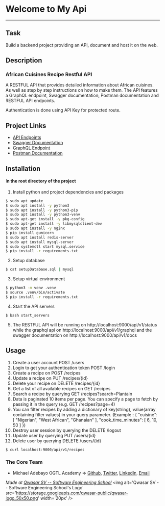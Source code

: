 # Welcome to My Api
***

## Task
Build a backend project providing an API, document and host it on the web.

## Description
### African Cuisines Recipe Restful API
A RESTFUL API that provides detailed information about African cuisines. As well as step by step instructions on how to make them. The API features a GraphQL endpoint, Swagger documentation, Postman documentation and RESTFUL API endpoints.

Authentication is done using API Key for protected route.

## Project Links

- [API Endpoints](https://acr-api.mikerock.tech/api/v1/status)
- [Swagger Documentation](https://acr-api.mikerock.tech/api/v1/docs)
- [GraphQL Endpoint](https://acr-api.mikerock.tech/api/v1/graphql)
- [Postman Documentation](https://documenter.getpostman.com/view/30168355/2s9YJf126k)



## Installation
#### In the root directory of the project
1. Install python and project dependencies and packages
```bash
$ sudo apt update
$ sudo apt install -y python3
$ sudo apt install -y python3-pip
$ sudo apt install -y python3-venv
$ sudo apt-get install -y pkg-config
$ sudo apt-get install -y libmysqlclient-dev
$ sudo apt install -y nginx
$ pip install gunicorn
$ sudo apt install redis-server
$ sudo apt install mysql-server
$ sudo systemctl start mysql.service
$ pip install -r requirements.txt
```
2. Setup database
```bash
$ cat setupDatabase.sql | mysql
```
3. Setup virtual environment
```bash
$ python3 -m venv .venv
$ source .venv/bin/activate
$ pip install -r requirements.txt
```
4. Start the API servers
```bash
$ bash start_servers
```
5. The RESTFUL API will be running on http://localhost:9000/api/v1/status while the graphql api on http://localhost:9000/api/v1/graphql and the swagger documentation on http://localhost:9000/api/v1/docs


## Usage
1. Create a user account POST /users
2. Login to get your authentication token POST /login
3. Create a recipe on POST /recipes
4. Update a recipe on PUT /recipes/{id}
5. Delete your recipe on DELETE /recipes/{id}
6. Get a list of all available recipes on GET /recipes
7. Search a recipe by querying GET /recipes?search=Plantain
8. Data is paginated 10 items per page. You can specify a page to fetch by passing it in the query (e.g. GET /recipes?page=4)
9. You can filter recipes by adding a dictionary of key(string), value(array containing filter values) in your query parameter. (Example : { "cuisine": [ "Nigerian", "West African", "Ghanaian" ], "cook_time_minutes": [ 6, 10, 50 ] })
10. Destroy user session by querying the DELETE /logout
11. Update user by querying PUT /users/{id}
12. Delete user by querying DELETE /users/{id}


```bash
$ curl localhost:9000/api/v1/recipes
```

### The Core Team
- Michael Adebayo OGTL Academy => <a href="https://github.com/MikeRock51">Github</a>,
<a href="https://twitter.com/Mike_Rock1">Twitter</a>,
<a href="https://www.linkedin.com/in/michael-adebayo-637507251/">LinkedIn</a>,
<a href="mailto:mikerockmusic51@gmail.com">Email</a>


<span><i>Made at <a href='https://qwasar.io'>Qwasar SV -- Software Engineering School</a></i></span>
<span><img alt='Qwasar SV -- Software Engineering School's Logo' src='https://storage.googleapis.com/qwasar-public/qwasar-logo_50x50.png' width='20px' /></span>

